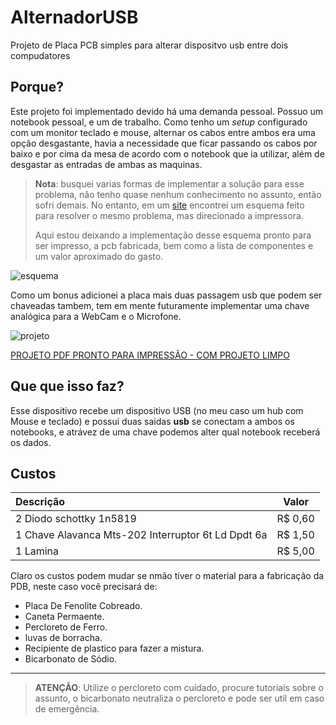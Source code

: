 # AlternadorUSB

Projeto de Placa PCB simples para alterar dispositvo usb entre dois compudatores

## Porque?

Este projeto foi implementado devido há uma demanda pessoal. Possuo um notebook pessoal, e um de trabalho. Como  tenho um _setup_ configurado com um monitor teclado e mouse, alternar os cabos entre ambos era uma opção desgastante, havia a necessidade que ficar passando os cabos por baixo e por cima da mesa de acordo com o notebook que ia utilizar, além de desgastar as entradas de ambas as maquinas.

> **Nota**: busquei varias formas de implementar a solução para esse problema, não tenho quase nenhum conhecimento no assunto, então sofri demais. No entanto, em um [site](http://www.seekic.com/circuit_diagram/Control_Circuit/USB_Printer_Sharing_Switch.html) encontrei um esquema feito para resolver o mesmo problema, mas direcionado a impressora.
>
> Aqui estou deixando a implementação desse esquema pronto para ser impresso, a pcb fabricada, bem como a lista de componentes e um valor aproximado do gasto.

![esquema](https://github.com/paulosergiocf/AlternadorUSB/assets/49497668/b77c0cae-a919-450c-bf0c-fdb45481d322)

Como um bonus adicionei a placa mais duas passagem usb que podem ser chaveadas tambem, tem em mente futuramente implementar uma chave analógica para a WebCam e o Microfone.

![projeto](https://github.com/paulosergiocf/AlternadorUSB/assets/49497668/07d97ab2-d95a-44a5-8cd9-a93c1b362e42)

[PROJETO PDF PRONTO PARA IMPRESSÃO - COM PROJETO LIMPO]()

## Que que isso faz?

Esse dispositivo recebe um dispositivo USB (no meu caso um hub com Mouse e teclado) e possui duas saidas **usb** se conectam a ambos os notebooks, e atrávez de uma chave podemos alter qual notebook receberá os dados.


## Custos

|Descrição| Valor|
|:--|:--:|
|2 Diodo schottky 1n5819|R$ 0,60|
|1 Chave Alavanca Mts-202 Interruptor 6t Ld Dpdt 6a|R$ 1,50|
|1 Lamina | R$ 5,00 |

Claro os custos podem mudar se nmão tiver o material para a fabricação da PDB, neste caso você precisará de:

- Placa De Fenolite Cobreado.
- Caneta Permaente.
- Percloreto de Ferro.
- luvas de borracha.
- Recipiente de plastico para fazer a mistura.
- Bicarbonato de Sódio.

---

> **ATENÇÃO**: Utilize o percloreto com cuídado, procure tutoriais sobre o assunto, o bicarbonato neutraliza o percloreto e pode ser util em caso de emergência. 
